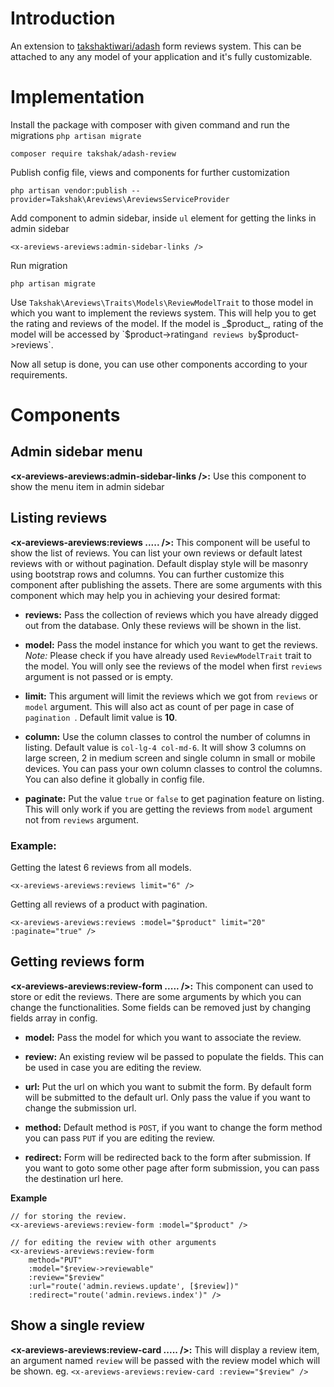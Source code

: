 # Introduction

An extension to <a href="https://github.com/takshaktiwari/adash">takshaktiwari/adash</a> form reviews system. This can be attached to any any model of your application and it's fully customizable.

# Implementation

Install the package with composer with given command and run the migrations `php artisan migrate`

    composer require takshak/adash-review

Publish config file, views and components for further customization

    php artisan vendor:publish --provider=Takshak\Areviews\AreviewsServiceProvider

Add component to admin sidebar, inside `ul` element for getting the links in admin sidebar

    <x-areviews-areviews:admin-sidebar-links />

Run migration

    php artisan migrate

Use `Takshak\Areviews\Traits\Models\ReviewModelTrait` to those model in which you want to implement the reviews system. This will help you to get the rating and reviews of the model. If the model is _$product_, rating of the model will be accessed by `$product->rating` and reviews by `$product->reviews`.

Now all setup is done, you can use other components according to your requirements.

# Components

## Admin sidebar menu

**<x-areviews-areviews:admin-sidebar-links />:** Use this component to show the menu item in admin sidebar

## Listing reviews

**<x-areviews-areviews:reviews ..... />:** This component will be useful to show the list of reviews. You can list your own reviews or default latest reviews with or without pagination. Default display style will be masonry using bootstrap rows and columns. You can further customize this component after publishing the assets. There are some arguments with this component which may help you in achieving your desired format:

-  **reviews:** Pass the collection of reviews which you have already digged out from the database. Only these reviews will be shown in the list.

-  **model:** Pass the model instance for which you want to get the reviews. _Note:_ Please check if you have already used `ReviewModelTrait` trait to the model. You will only see the reviews of the model when first `reviews` argument is not passed or is empty.

-  **limit:** This argument will limit the reviews which we got from `reviews` or `model` argument. This will also act as count of per page in case of `pagination `. Default limit value is **10**.

-  **column:** Use the column classes to control the number of columns in listing. Default value is `col-lg-4 col-md-6`. It will show 3 columns on large screen, 2 in medium screen and single column in small or mobile devices. You can pass your own column classes to control the columns. You can also define it globally in config file.

-  **paginate:** Put the value `true` or `false` to get pagination feature on listing. This will only work if you are getting the reviews from `model` argument not from `reviews` argument.

### Example:

Getting the latest 6 reviews from all models.

    <x-areviews-areviews:reviews limit="6" />

Getting all reviews of a product with pagination.

    <x-areviews-areviews:reviews :model="$product" limit="20" :paginate="true" />

## Getting reviews form

**<x-areviews-areviews:review-form ..... />:** This component can used to store or edit the reviews. There are some arguments by which you can change the functionalities. Some fields can be removed just by changing fields array in config.

- **model:** Pass the model for which you want to associate the review.

- **review:** An existing review wil be passed to populate the fields. This can be used in case you are editing the review.

- **url:** Put the url on which you want to submit the form. By default form will be submitted to the default url. Only pass the value if you want to change the submission url.

- **method:** Default method is `POST`, if you want to change the form method you can pass `PUT` if you are editing the review.

- **redirect:** Form will be redirected back to the form after submission. If you want to goto some other page after form submission, you can pass the destination url here.

**Example**

    // for storing the review.
    <x-areviews-areviews:review-form :model="$product" />

    // for editing the review with other arguments
    <x-areviews-areviews:review-form
        method="PUT"
        :model="$review->reviewable"
        :review="$review"
        :url="route('admin.reviews.update', [$review])"
        :redirect="route('admin.reviews.index')" />


## Show a single review

**<x-areviews-areviews:review-card ..... />:** This will display a review item, an argument named `review` will be passed with the review model which will be shown.
eg. `<x-areviews-areviews:review-card :review="$review" />`
